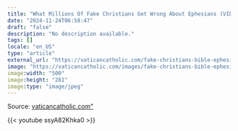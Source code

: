 ```yaml
---
title: "What Millions Of Fake Christians Get Wrong About Ephesians (VIDEO)"
date: "2024-11-24T06:58:47"
draft: "false"
description: "No description available."
tags: []
locale: "en_US"
type: "article"
external_url: "https://vaticancatholic.com/fake-christians-bible-ephesians/"
image: "https://vaticancatholic.com/images/fake-christians-bible-ephesians-mhfm-video-1.jpg"
image:width: "500"
image:height: "281"
image:type: "image/jpeg"
---
```


Source: [vaticancatholic.com"](https://vaticancatholic.com/fake-christians-bible-ephesians/")

{{< youtube ssyA82Khka0 >}}
